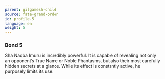 ```yaml
---
parent: gilgamesh-child
source: fate-grand-order
id: profile-5
language: en
weight: 5
---
```


### Bond 5

Sha Naqba Imuru is incredibly powerful.
It is capable of revealing not only an opponent’s True Name or Noble Phantasms, but also their most carefully hidden secrets at a glance.
While its effect is constantly active, he purposely limits its use.
